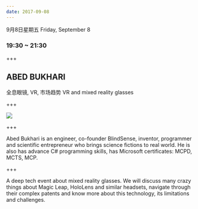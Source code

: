 ```yaml
---
date: 2017-09-08
---
```


9月8日星期五
Friday, September 8
### 19:30 ~ 21:30 

+++

## ABED BUKHARI
全息眼镜, VR, 市场趋势
VR and mixed reality glasses

+++

![](/images/abed.jpg)

+++

Abed Bukhari is an engineer, co-founder BlindSense, inventor, programmer and scientific entrepreneur who brings science fictions to real world. He is also has advance C# programming skills, has Microsoft certificates: MCPD, MCTS, MCP.

+++

A deep tech event about mixed reality glasses. We will discuss many crazy things about Magic Leap, HoloLens and similar headsets, navigate through their complex patents and know more about this technology, its limitations and challenges.